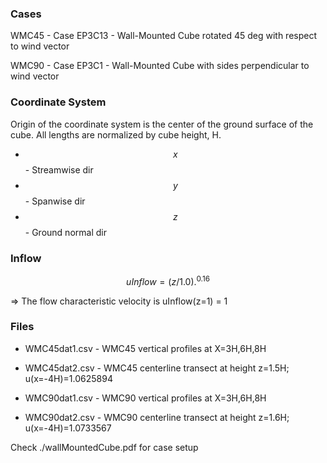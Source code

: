 ### Cases
WMC45 - Case EP3C13 - Wall-Mounted Cube rotated 45 deg with respect to wind vector

WMC90 - Case EP3C1  - Wall-Mounted Cube with sides perpendicular to wind vector

### Coordinate System
Origin of the coordinate system is the center of the ground surface of the cube. All lengths are normalized by cube height, H.
* $$x$$ - Streamwise dir
* $$y$$ - Spanwise dir
* $$z$$ - Ground normal dir


### Inflow
$$uInflow = (z/1.0).^0.16$$

=> The flow characteristic velocity is uInflow(z=1) = 1

### Files
* WMC45dat1.csv - WMC45 vertical profiles at X=3H,6H,8H

* WMC45dat2.csv - WMC45 centerline transect at height z=1.5H; u(x=-4H)=1.0625894

* WMC90dat1.csv - WMC90 vertical profiles at X=3H,6H,8H

* WMC90dat2.csv - WMC90 centerline transect at height z=1.6H; u(x=-4H)=1.0733567

Check ./wallMountedCube.pdf for case setup
